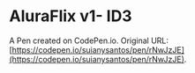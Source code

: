 # AluraFlix v1- ID3

A Pen created on CodePen.io. Original URL: [https://codepen.io/suianysantos/pen/rNwJzJE](https://codepen.io/suianysantos/pen/rNwJzJE).


